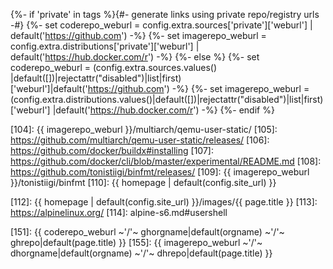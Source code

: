{%- if 'private' in tags %}{#- generate links using private repo/registry urls -#}
{%-   set coderepo_weburl  = config.extra.sources['private']['weburl']     | default('https://github.com')       -%}
{%-   set imagerepo_weburl = config.extra.distributions['private']['weburl'] | default('https://hub.docker.com/r') -%}
{%- else  %}
{%-   set coderepo_weburl  = (config.extra.sources.values()      |default([])|rejectattr("disabled")|list|first)['weburl']|default('https://github.com')       -%}
{%-   set imagerepo_weburl = (config.extra.distributions.values()|default([])|rejectattr("disabled")|list|first)['weburl']  |default('https://hub.docker.com/r') -%}
{%- endif %}

[101]: https://git-scm.com
[102]: https://www.gnu.org/software/make/
[103]: https://www.docker.com
[104]: {{ imagerepo_weburl }}/multiarch/qemu-user-static/
[105]: https://github.com/multiarch/qemu-user-static/releases/
[106]: https://github.com/docker/buildx#installing
[107]: https://github.com/docker/cli/blob/master/experimental/README.md
[108]: https://github.com/tonistiigi/binfmt/releases/
[109]: {{ imagerepo_weburl }}/tonistiigi/binfmt
[110]: {{ homepage | default(config.site_url) }}

[111]: https://buildbot.net/
[112]: {{ homepage | default(config.site_url) }}/images/{{ page.title }}
[113]: https://alpinelinux.org/
[114]: alpine-s6.md#usershell

[151]: {{ coderepo_weburl  ~'/'~ ghorgname|default(orgname) ~'/'~ ghrepo|default(page.title) }}
[155]: {{ imagerepo_weburl ~'/'~ dhorgname|default(orgname) ~'/'~ dhrepo|default(page.title) }}
